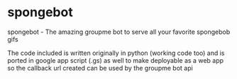 # spongebot
spongebot - The amazing groupme bot to serve all your favorite spongebob gifs

The code included is written originally in python (working code too) and is ported in google app script (.gs) as well to make deployable as a web app so the callback url created can be used by the groupme bot api
